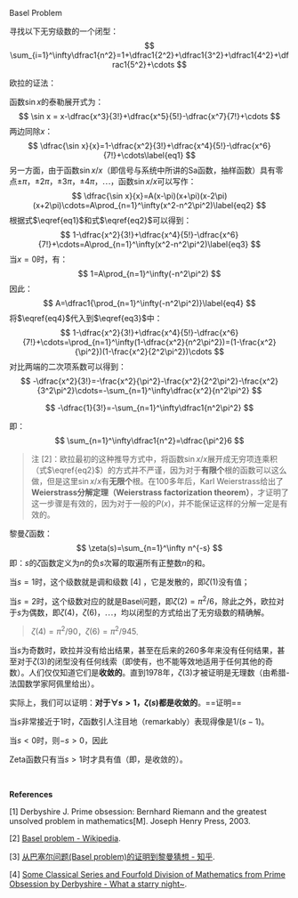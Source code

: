 Basel Problem

寻找以下无穷级数的一个闭型：
$$
\sum_{i=1}^\infty\dfrac1{n^2}=1+\dfrac1{2^2}+\dfrac1{3^2}+\dfrac1{4^2}+\dfrac1{5^2}+\cdots
$$



欧拉的证法：

函数$\sin x$的泰勒展开式为：
$$
\sin x = x-\dfrac{x^3}{3!}+\dfrac{x^5}{5!}-\dfrac{x^7}{7!}+\cdots
$$
两边同除$x$：
$$
\dfrac{\sin x}{x}=1-\dfrac{x^2}{3!}+\dfrac{x^4}{5!}-\dfrac{x^6}{7!}+\cdots\label{eq1}
$$
另一方面，由于函数$\sin x/x$（即信号与系统中所讲的Sa函数，抽样函数）具有零点$\pm\pi$，$\pm2\pi$，$\pm3\pi$，$\pm4\pi$，$\cdots$，函数$\sin x/x$可以写作：
$$
\dfrac{\sin x}{x}=A(x-\pi)(x+\pi)(x-2\pi)(x+2\pi)\cdots=A\prod_{n=1}^\infty(x^2-n^2\pi^2)\label{eq2}
$$
根据式$\eqref{eq1}$和式$\eqref{eq2}$可以得到：
$$
1-\dfrac{x^2}{3!}+\dfrac{x^4}{5!}-\dfrac{x^6}{7!}+\cdots=A\prod_{n=1}^\infty(x^2-n^2\pi^2)\label{eq3}
$$
当$x=0$时，有：
$$
1=A\prod_{n=1}^\infty(-n^2\pi^2)
$$
因此：
$$
A=\dfrac1{\prod_{n=1}^\infty(-n^2\pi^2)}\label{eq4}
$$
将$\eqref{eq4}$代入到$\eqref{eq3}$中：
$$
1-\dfrac{x^2}{3!}+\dfrac{x^4}{5!}-\dfrac{x^6}{7!}+\cdots=\prod_{n=1}^\infty(1-\dfrac{x^2}{n^2\pi^2})=(1-\frac{x^2}{\pi^2})(1-\frac{x^2}{2^2\pi^2})\cdots
$$
对比两端的二次项系数可以得到：
$$
-\dfrac{x^2}{3!}=-\frac{x^2}{\pi^2}-\frac{x^2}{2^2\pi^2}-\frac{x^2}{3^2\pi^2}\cdots=-\sum_{n=1}^\infty\dfrac{x^2}{n^2\pi^2}
$$

$$
-\dfrac{1}{3!}=-\sum_{n=1}^\infty\dfrac1{n^2\pi^2}
$$

即：
$$
\sum_{n=1}^\infty\dfrac1{n^2}=\dfrac{\pi^2}6
$$

> 注 [2]：欧拉最初的这种推导方式中，将函数$\sin x/x$展开成无穷项连乘积（式$\eqref{eq2}$）的方式并不严谨，因为对于**有限个**根的函数可以这么做，但是这里$\sin x/x$有**无限个**根。在100多年后，Karl Weierstrass给出了**Weierstrass分解定理（Weierstrass factorization theorem）**，才证明了这一步骤是有效的，因为对于一般的$P(x)$，并不能保证这样的分解一定是有效的。



黎曼$\zeta$函数：
$$
\zeta(s)=\sum_{n=1}^\infty n^{-s}
$$
即：$s$的$\zeta$函数定义为$n$的负$s$次幂的取遍所有正整数$n$的和。

当$s=1$时，这个级数就是调和级数 [4] ，它是发散的，即$\zeta(1)$没有值；

当$s=2$时，这个级数对应的就是Basel问题，即$\zeta(2)=\pi^2/6$，除此之外，欧拉对于$s$为偶数，即$\zeta(4)$，$\zeta(6)$，$\cdots$，均以闭型的方式给出了无穷级数的精确解。

> $\zeta(4)=\pi^2/90$，$\zeta(6)=\pi^2/945$.

当$s$为奇数时，欧拉并没有给出结果，甚至在后来的260多年来没有任何结果，甚至对于$\zeta(3)$的闭型没有任何线索（即使有，也不能等效地适用于任何其他的奇数）。人们仅仅知道它们是**收敛的**。直到1978年，$\zeta(3)$才被证明是无理数（由希腊-法国数学家阿佩里给出）。

实际上，我们可以证明：**对于$\forall s>1$，$\zeta(s)$都是收敛的**。==证明==

当$s$非常接近于1时，$\zeta$函数引人注目地（remarkably）表现得像是$1/(s-1)$。

当$s<0$时，则$-s>0$，因此



Zeta函数只有当$s>1$时才具有值（即，是收敛的）。











<br>

**References**

[1] Derbyshire J. Prime obsession: Bernhard Riemann and the greatest unsolved problem in mathematics[M]. Joseph Henry Press, 2003.

[2] [Basel problem - Wikipedia](https://en.wikipedia.org/wiki/Basel_problem).

[3] [从巴塞尔问题(Basel problem)的证明到黎曼猜想 - 知乎](https://zhuanlan.zhihu.com/p/126675259).

[4] [Some Classical Series and Fourfold Division of Mathematics from Prime Obsession by Derbyshire - What a starry night~](http://whatastarrynight.com/mathematics/Some-Classical-Series-and-Fourfold-Division-of-Mathematics-from-Prime-Obsession-by-Derbyshire/#divergent-harmonic-series).






